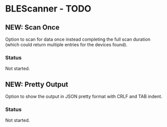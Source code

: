# BLEScanner - TODO

## NEW: Scan Once
Option to scan for data once instead completing the full scan duration (which could return multiple entries for the devices found).
### Status
Not started.

## NEW: Pretty Output
Option to show the output in JSON pretty format with CRLF and TAB indent.
### Status
Not started.
